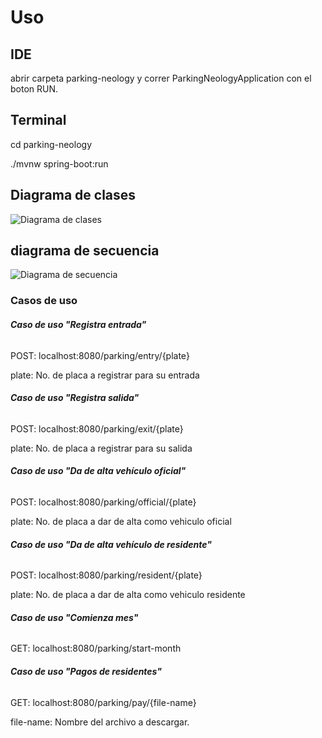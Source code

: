 # Uso

## IDE
abrir carpeta parking-neology y correr ParkingNeologyApplication con el boton RUN.

## Terminal
cd parking-neology

./mvnw spring-boot:run

## Diagrama de clases
![ Diagrama de clases](https://github.com/Argenis616/backend-test/blob/jorge/argenis/hernandez/chavez/img/claseNeology.png)

## diagrama de secuencia
![ Diagrama de secuencia](https://github.com/Argenis616/backend-test/blob/jorge/argenis/hernandez/chavez/img/sequenceNeology.png)

### Casos de uso

###### **Caso de uso "Registra entrada"**
POST: localhost:8080/parking/entry/{plate}

plate: No. de placa a registrar para su entrada

###### **Caso de uso "Registra salida"**
POST: localhost:8080/parking/exit/{plate}

plate: No. de placa a registrar para su salida

###### **Caso de uso "Da de alta vehículo oficial"**
POST: localhost:8080/parking/official/{plate}

plate: No. de placa a dar de alta como vehiculo oficial

###### **Caso de uso "Da de alta vehículo de residente"**
POST: localhost:8080/parking/resident/{plate}

plate: No. de placa a dar de alta como vehiculo residente

###### **Caso de uso "Comienza mes"**
GET: localhost:8080/parking/start-month


###### **Caso de uso "Pagos de residentes"**
GET: localhost:8080/parking/pay/{file-name}

file-name: Nombre del archivo a descargar.
